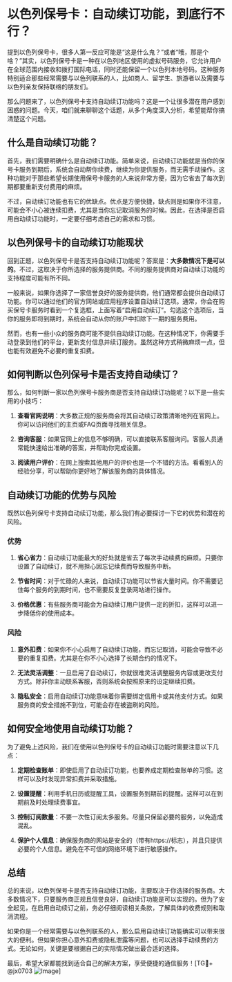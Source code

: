 # 以色列保号卡：自动续订功能，到底行不行？

提到以色列保号卡，很多人第一反应可能是“这是什么鬼？”或者“哦，那是个啥？”其实，以色列保号卡是一种在以色列地区使用的虚拟号码服务，它允许用户在全球范围内接收和拨打国际电话，同时还能保留一个以色列本地号码。这种服务特别适合那些经常需要与以色列联系的人，比如商人、留学生、旅游者以及需要与以色列亲友保持联络的朋友们。

那么问题来了，以色列保号卡支持自动续订功能吗？这是一个让很多潜在用户感到困惑的问题。今天，咱们就来聊聊这个话题，从多个角度深入分析，希望能帮你搞清楚这个问题。

## 什么是自动续订功能？

首先，我们需要明确什么是自动续订功能。简单来说，自动续订功能就是当你的保号卡服务到期后，系统会自动帮你续费，继续为你提供服务，而无需手动操作。这种功能对于那些希望长期使用保号卡服务的人来说非常方便，因为它省去了每次到期都要重新支付费用的麻烦。

不过，自动续订功能也有它的优缺点。优点是方便快捷，缺点则是如果你不注意，可能会不小心被连续扣费，尤其是当你忘记取消服务的时候。因此，在选择是否启用自动续订功能时，一定要仔细考虑自己的需求和习惯。

## 以色列保号卡的自动续订功能现状

回到正题，以色列保号卡是否支持自动续订功能呢？答案是：**大多数情况下是可以的**。不过，这取决于你所选择的服务提供商。不同的服务提供商对自动续订功能的支持程度可能有所不同。

一般来说，如果你选择了一家信誉良好的服务提供商，他们通常都会提供自动续订功能。你可以通过他们的官方网站或应用程序设置自动续订选项。通常，你会在购买保号卡服务时看到一个复选框，上面写着“启用自动续订”。勾选这个选项后，当你的服务即将到期时，系统会自动从你的账户中扣除下一期的服务费用。

然而，也有一些小众的服务商可能不提供自动续订功能。在这种情况下，你需要手动登录到他们的平台，更新支付信息并续订服务。虽然这种方式稍微麻烦一点，但也能有效避免不必要的重复扣费。

## 如何判断以色列保号卡是否支持自动续订？

那么，如何判断一家以色列保号卡服务商是否支持自动续订功能呢？以下是一些实用的小技巧：

1. **查看官网说明**：大多数正规的服务商会将其自动续订政策清晰地列在官网上。你可以访问他们的主页或FAQ页面寻找相关信息。

2. **咨询客服**：如果官网上的信息不够明确，可以直接联系客服询问。客服人员通常能快速给出准确的答案，并帮助你完成设置。

3. **阅读用户评价**：在网上搜索其他用户的评价也是一个不错的方法。看看别人的经验分享，可以帮助你更好地了解该服务商的具体情况。

## 自动续订功能的优势与风险

既然以色列保号卡支持自动续订功能，那么我们有必要探讨一下它的优势和潜在的风险。

### 优势

1. **省心省力**：自动续订功能最大的好处就是省去了每次手动续费的麻烦。只要你设置了自动续订，就不用担心因忘记续费而导致服务中断。

2. **节省时间**：对于忙碌的人来说，自动续订功能可以节省大量时间。你不需要记住每个服务的到期时间，也不需要反复登录网站进行操作。

3. **价格优惠**：有些服务商可能会为自动续订用户提供一定的折扣，这样可以进一步降低你的使用成本。

### 风险

1. **意外扣费**：如果你不小心启用了自动续订功能，而忘记取消，可能会导致不必要的重复扣费。尤其是在你不小心选择了长期合约的情况下。

2. **无法灵活调整**：一旦启用了自动续订，你就很难灵活调整服务内容或更改支付方式。除非你主动联系客服，否则系统会按照原来的设定继续扣费。

3. **隐私安全**：启用自动续订功能意味着你需要绑定信用卡或其他支付方式。如果服务商的安全措施不到位，可能会存在被盗刷的风险。

## 如何安全地使用自动续订功能？

为了避免上述风险，我们在使用以色列保号卡的自动续订功能时需要注意以下几点：

1. **定期检查账单**：即使启用了自动续订功能，也要养成定期检查账单的习惯。这样可以及时发现异常扣费并采取措施。

2. **设置提醒**：利用手机日历或提醒工具，设置服务到期前的提醒。这样可以在到期前及时处理续费事宜。

3. **控制订阅数量**：不要一次性订阅太多服务。尽量只保留必要的服务，以免造成混乱。

4. **保护个人信息**：确保服务商的网站是安全的（带有https://标志），并且只提供必要的个人信息。避免在不可信的网络环境下进行敏感操作。

## 总结

总的来说，以色列保号卡是否支持自动续订功能，主要取决于你选择的服务商。大多数情况下，只要服务商正规且信誉良好，自动续订功能是可以实现的。但为了安全起见，在启用自动续订之前，务必仔细阅读相关条款，了解具体的收费规则和取消流程。

如果你是一个经常需要与以色列联系的人，那么启用自动续订功能确实可以带来很大的便利。但如果你担心意外扣费或隐私泄露等问题，也可以选择手动续费的方式。无论如何，关键是要根据自己的实际情况做出最合适的选择。

最后，希望大家都能找到适合自己的解决方案，享受便捷的通信服务！[TG💪+ @jx0703 ![Image](https://github.com/user-attachments/assets/dbca1d08-cadb-493c-b0ec-ad6f7a83f270)]